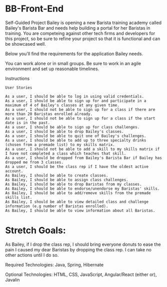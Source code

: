 # BB-Front-End
Self-Guided Project
Bailey is opening a new Barista training academy called Bailey's Barista Bar and needs help building a portal for her Baristas in training. You are competeing against other tech firms and developers for this project, so be sure to refine your project so that it is functional and can be showcased well.

Below you'll find the requirements for the application Bailey needs.

You can work alone or in small groups. Be sure to work in an agile environment and set up reasonable timelines.

Instructions
 
 	User Stories
 	 
 	As a user, I should be able to log in using valid credentials.
 	As a user, I should be able to sign up for and participate in a maximum of 4 of Bailey's classes at any given time.
 	As a user, I should not be able to sign up for a class if there are more than 20 Baristas enrolled already.
 	As a user, I should not be able to sign up for a class if the start date is in the past.
 	As a user, I should be able to sign up for class challenges.
 	As a user, I should be able to drop Bailey's classes.
 	As a user, I should be able to quit one of Bailey's challenges.
 	As a user, I should be able to add up to three specialty drinks (chosen from a premade list) to my skills matrix.
 	As a user, I should not be able to add a skill to my skills matrix if I have not completed a class which teaches that skill.
 	As a user, I should be dropped from Bailey's Barista Bar if Bailey has dropped me from 3 classes.
 	As a user, I should be the class rep if I have the oldest active account.
 	As Bailey, I should be able to create classes.
 	As Bailey, I should be able to assign class challenges.
 	As Bailey, I should be able to drop Baristas from my classes.
 	As Bailey, I should be able to endorse/unendorse my Baristas' skills.
 	As Bailey, I should be able to add/remove skills from the premade skills list.
 	As Bailey, I should be able to view detailed class and challenge information (e.g number of Baristas enrolled).
 	As Bailey, I should be able to view information about all Baristas.
 

 

Stretch Goals:
==============
 
As Bailey, if I drop the class rep, I should bring everyone donuts to ease the pain I caused my dear Baristas by dropping the class rep. I can take no other actions until I do so.
 
Required Technologies: Java, Spring, Hibernate
 
Optional Technologies: HTML, CSS, JavaScript, Angular/React (either or), Javalin
